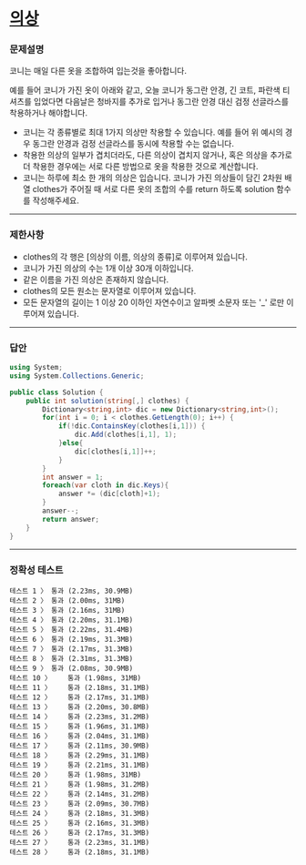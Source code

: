 # <a href="https://school.programmers.co.kr/learn/courses/30/lessons/42578">의상</a>

### 문제설명

코니는 매일 다른 옷을 조합하여 입는것을 좋아합니다.

예를 들어 코니가 가진 옷이 아래와 같고, 오늘 코니가 동그란 안경, 긴 코트, 파란색 티셔츠를 입었다면 다음날은 청바지를 추가로 입거나 동그란 안경 대신 검정 선글라스를 착용하거나 해야합니다.
 - 코니는 각 종류별로 최대 1가지 의상만 착용할 수 있습니다. 예를 들어 위 예시의 경우 동그란 안경과 검정 선글라스를 동시에 착용할 수는 없습니다.
 - 착용한 의상의 일부가 겹치더라도, 다른 의상이 겹치지 않거나, 혹은 의상을 추가로 더 착용한 경우에는 서로 다른 방법으로 옷을 착용한 것으로 계산합니다.
 - 코니는 하루에 최소 한 개의 의상은 입습니다.
코니가 가진 의상들이 담긴 2차원 배열 clothes가 주어질 때 서로 다른 옷의 조합의 수를 return 하도록 solution 함수를 작성해주세요.

***

### 제한사항
 - clothes의 각 행은 [의상의 이름, 의상의 종류]로 이루어져 있습니다.
 - 코니가 가진 의상의 수는 1개 이상 30개 이하입니다.
 - 같은 이름을 가진 의상은 존재하지 않습니다.
 - clothes의 모든 원소는 문자열로 이루어져 있습니다.
 - 모든 문자열의 길이는 1 이상 20 이하인 자연수이고 알파벳 소문자 또는 '_' 로만 이루어져 있습니다.

***

### 답안
``` csharp
using System;
using System.Collections.Generic;

public class Solution {
    public int solution(string[,] clothes) {
        Dictionary<string,int> dic = new Dictionary<string,int>();
        for(int i = 0; i < clothes.GetLength(0); i++) {
            if(!dic.ContainsKey(clothes[i,1])) {
                dic.Add(clothes[i,1], 1);
            }else{
                dic[clothes[i,1]]++;
            }
        }
        int answer = 1;
        foreach(var cloth in dic.Keys){
            answer *= (dic[cloth]+1);
        }
        answer--;
        return answer;
    }
}
```

***

### 정확성 테스트
```
테스트 1 〉	통과 (2.23ms, 30.9MB)
테스트 2 〉	통과 (2.00ms, 31MB)
테스트 3 〉	통과 (2.16ms, 31MB)
테스트 4 〉	통과 (2.20ms, 31.1MB)
테스트 5 〉	통과 (2.22ms, 31.4MB)
테스트 6 〉	통과 (2.19ms, 31.3MB)
테스트 7 〉	통과 (2.17ms, 31.3MB)
테스트 8 〉	통과 (2.31ms, 31.3MB)
테스트 9 〉	통과 (2.08ms, 30.9MB)
테스트 10 〉	통과 (1.98ms, 31MB)
테스트 11 〉	통과 (2.18ms, 31.1MB)
테스트 12 〉	통과 (2.17ms, 31.1MB)
테스트 13 〉	통과 (2.20ms, 30.8MB)
테스트 14 〉	통과 (2.23ms, 31.2MB)
테스트 15 〉	통과 (1.96ms, 31.1MB)
테스트 16 〉	통과 (2.04ms, 31.1MB)
테스트 17 〉	통과 (2.11ms, 30.9MB)
테스트 18 〉	통과 (2.29ms, 31.1MB)
테스트 19 〉	통과 (2.21ms, 31.1MB)
테스트 20 〉	통과 (1.98ms, 31MB)
테스트 21 〉	통과 (1.98ms, 31.2MB)
테스트 22 〉	통과 (2.14ms, 31.2MB)
테스트 23 〉	통과 (2.09ms, 30.7MB)
테스트 24 〉	통과 (2.18ms, 31.3MB)
테스트 25 〉	통과 (2.16ms, 31.3MB)
테스트 26 〉	통과 (2.17ms, 31.3MB)
테스트 27 〉	통과 (2.23ms, 31.1MB)
테스트 28 〉	통과 (2.18ms, 31.1MB)
```